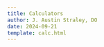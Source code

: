 ```yaml
---
title: Calculators
author: J. Austin Straley, DO
date: 2024-09-21
template: calc.html
---
```


<script>
document.addEventListener("DOMContentLoaded", function() {
    const calculateButton = document.getElementById("btn");
    calculateButton.addEventListener("click", () => {
        calculateBMI();
        calculateMAP();
        fickoutput();
        thermpower();
        ficksvr();
        fickpvr();
        papi();
        });
    });

function calculateBMI() {
    const weight = parseFloat(document.getElementById("weight").value);
    const height = parseFloat(document.getElementById("height").value) / 100; // Convert cm to meters
    const resultsElement_bmi = document.getElementById("results_bmi");
    // Error handling
    if (isNaN(weight) || isNaN(height) || weight <= 0 || height <= 0) {
        resultsElement_bmi.innerHTML = "Please enter valid positive numbers for weight and height.";
        return;
    }
    const bmi = weight / (height * height);
    const bmiFixed = bmi.toFixed(1);
    const bsa = ((weight * height)/3600)^0.5;
    const bsaFixed = bsa.toFixed(1);
    // let measure;
    // if (bmi <= 18.4) {
        // measure = "Underweight";
    // } else if (bmi <= 24.9) {
        // measure = "Normal";
    // } else if (bmi <= 29.9) {
        // measure = "Overweight";
    // } else {
        // measure = "Obese";
    // }
     // which means you are ${measure}.
    resultsElement_bmi.innerHTML = `BMI/BSA: ${bmiFixed}/${bsaFixed}`;
}

function calculateMAP() {
    const sbp = parseFloat(document.getElementById("sbp").value);
    const dbp = parseFloat(document.getElementById("dbp").value);
    const resultsElement_map = document.getElementById("results_map");
    const map = (sbp / 3) + ((dbp * 2) / 3);
    const mapFixed = map.toFixed(1);
    if (isNaN(sbp) || isNaN(dpb) || sbp <= 0 || dbp <= 0) {
        resultsElement_bmi.innerHTML = "Please enter valid positive numbers for sbp and dbp.";
        return;
    }
    //let measure_map = mapFixed;
    //if (mapFixed < 65) {
        //measure_map.style.color = "blue";
    // } else if (bmi <= 24.9) {
        // measure = "Normal";
    // } else if (bmi <= 29.9) {
        // measure = "Overweight";
    //} else {
        //measure_map.style.color = "black";
    //}
     // which means you are ${measure}.
    resultsElement_map.innerHTML = `MAP: ${mapFixed}`;
}

function fickoutput() {
    const age = parseFloat(document.getElementById("age").value);
    const hgb = parseFloat(document.getElementById("hgb").value);
    const sao2 = parseFloat(document.getElementById("sao2").value);
    const svo2 = parseFloat(document.getElementById("svo2").value);
    const resultsElement_fickoutput = document.getElementById("results_fickoutput");
    let co_age;
    if (age < 70) {
        co_age = 125;
    } else {
        co_age = 110;
    }
    const co = (co_age * bsa)/((sao2-svo2)*hgb*13.4)*100;
    const ci = co / bsa;
    const cpo = (map*co)/451;
    const coFixed = co.toFixed(2);
    const ciFixed = ci.toFixed(2);
    const cpoFixed = cpo.toFixed(2);
    resultsElement_fickoutput.innerHTML = `Fick CO/CI/CPO: ${coFixed}/${ciFixed}/${cpoFixed}`;
}

function ficksvr() {
    const cvp = parseFloat(document.getElementById("cvp").value);
    const ficksvr = (map - cvp)*80/co;
    const resultsElement_ficksvr = document.getElementById("results_ficksvr");
    resultsElement_ficksvr.innerHTML = `Fick SVR: ${ficksvr}`;
}

function fickpvr() {
    const mPAP = parseFloat(document.getElementById("mPAP").value);
    const pcwp = parseFloat(document.getElementById("pcwp").value);
    const fickpvr = (mPAP - pcwp) / co;
    const resultsElement_fickpvr = document.getElementById("results_fickpvr");
    resultsElement_fickpvr.innerHTML = `Fick PVR: ${fickpvr}`;
}

function thermpower() {
    const therm_co = parseFloat(document.getElementById("therm_co").value);
    const therm_ci = parseFloat(document.getElementById("therm_ci").value) / 100; // Convert cm to meters
    const resultsElement_thermpower = document.getElementById("results_thermpower");
    const therm_cpo = (map*therm_co)/451;
    resultsElement_thermpower.innerHTML = `Thermodilution CO/CI/CPO: ${therm_co}/${therm_ci}/${therm_cpo}`;
}

function papi() {
    const sPA = parseFloat(document.getElementById("sPA").value);
    const dPA = parseFloat(document.getElementById("dPA").value);
    const therm_cpo = (sPA-dPA)/cvp;
    const resultsElement_papi = document.getElementById("results_papi");
    resultsElement_papi.innerHTML = `PAPI: ${papi}`;
}

</script>
